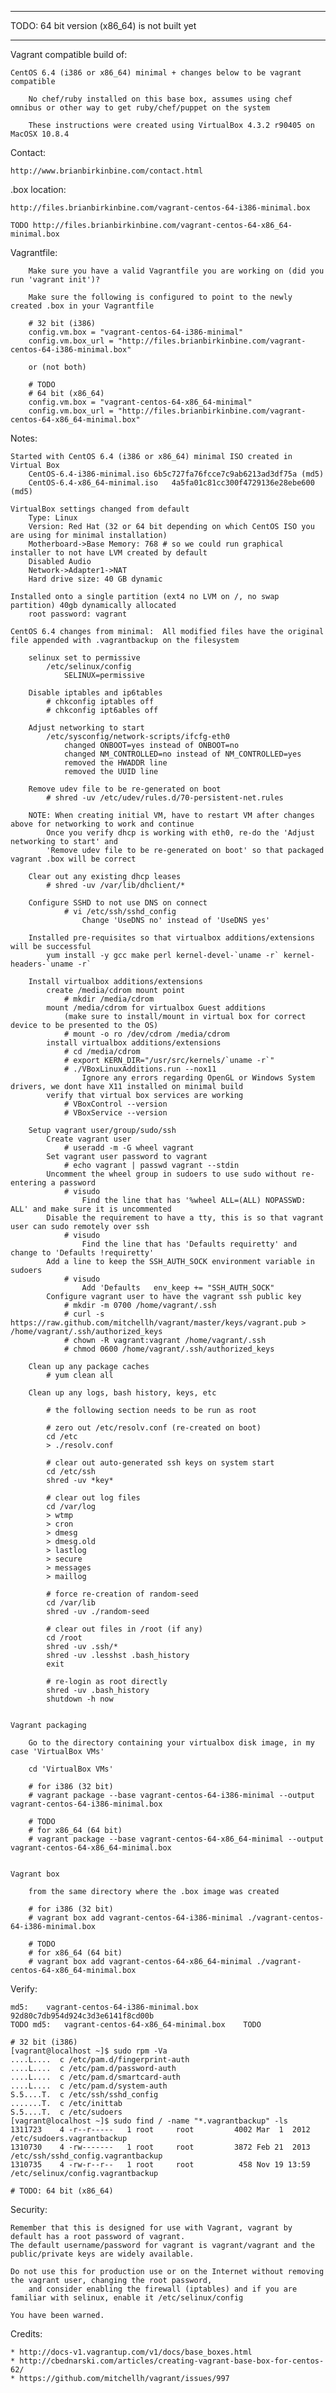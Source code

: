 **********************************************
TODO: 64 bit version (x86_64) is not built yet
**********************************************


Vagrant compatible build of:

	CentOS 6.4 (i386 or x86_64) minimal + changes below to be vagrant compatible

		No chef/ruby installed on this base box, assumes using chef omnibus or other way to get ruby/chef/puppet on the system

		These instructions were created using VirtualBox 4.3.2 r90405 on MacOSX 10.8.4


Contact:

	http://www.brianbirkinbine.com/contact.html


.box location:

	http://files.brianbirkinbine.com/vagrant-centos-64-i386-minimal.box

	TODO http://files.brianbirkinbine.com/vagrant-centos-64-x86_64-minimal.box


Vagrantfile:

		Make sure you have a valid Vagrantfile you are working on (did you run 'vagrant init')?

		Make sure the following is configured to point to the newly created .box in your Vagrantfile

		# 32 bit (i386)
		config.vm.box = "vagrant-centos-64-i386-minimal"
		config.vm.box_url = "http://files.brianbirkinbine.com/vagrant-centos-64-i386-minimal.box"

		or (not both)

		# TODO
		# 64 bit (x86_64)
		config.vm.box = "vagrant-centos-64-x86_64-minimal"
		config.vm.box_url = "http://files.brianbirkinbine.com/vagrant-centos-64-x86_64-minimal.box"


Notes:

	Started with CentOS 6.4 (i386 or x86_64) minimal ISO created in Virtual Box
		CentOS-6.4-i386-minimal.iso	6b5c727fa76fcce7c9ab6213ad3df75a (md5)
		CentOS-6.4-x86_64-minimal.iso	4a5fa01c81cc300f4729136e28ebe600 (md5)

	VirtualBox settings changed from default
		Type: Linux
		Version: Red Hat (32 or 64 bit depending on which CentOS ISO you are using for minimal installation)
		Motherboard->Base Memory: 768 # so we could run graphical installer to not have LVM created by default
		Disabled Audio
		Network->Adapter1->NAT
		Hard drive size: 40 GB dynamic

	Installed onto a single partition (ext4 no LVM on /, no swap partition) 40gb dynamically allocated
		root password: vagrant
 
	CentOS 6.4 changes from minimal:  All modified files have the original file appended with .vagrantbackup on the filesystem

		selinux set to permissive
			/etc/selinux/config
				SELINUX=permissive

		Disable iptables and ip6tables
			# chkconfig iptables off
			# chkconfig ipt6ables off

		Adjust networking to start
			/etc/sysconfig/network-scripts/ifcfg-eth0
				changed ONBOOT=yes instead of ONBOOT=no
				changed NM_CONTROLLED=no instead of NM_CONTROLLED=yes
				removed the HWADDR line
				removed the UUID line

		Remove udev file to be re-generated on boot
			# shred -uv /etc/udev/rules.d/70-persistent-net.rules

		NOTE: When creating initial VM, have to restart VM after changes above for networking to work and continue
			Once you verify dhcp is working with eth0, re-do the 'Adjust networking to start' and
			'Remove udev file to be re-generated on boot' so that packaged vagrant .box will be correct

		Clear out any existing dhcp leases
			# shred -uv /var/lib/dhclient/*

		Configure SSHD to not use DNS on connect
				# vi /etc/ssh/sshd_config
					Change 'UseDNS no' instead of 'UseDNS yes' 

		Installed pre-requisites so that virtualbox additions/extensions will be successful
			yum install -y gcc make perl kernel-devel-`uname -r` kernel-headers-`uname -r`

		Install virtualbox additions/extensions
			create /media/cdrom mount point
				# mkdir /media/cdrom
			mount /media/cdrom for virtualbox Guest additions
				(make sure to install/mount in virtual box for correct device to be presented to the OS)
				# mount -o ro /dev/cdrom /media/cdrom
			install virtualbox additions/extensions
				# cd /media/cdrom
				# export KERN_DIR="/usr/src/kernels/`uname -r`"
				# ./VBoxLinuxAdditions.run --nox11
					Ignore any errors regarding OpenGL or Windows System drivers, we dont have X11 installed on minimal build
			verify that virtual box services are working
				# VBoxControl --version
				# VBoxService --version

		Setup vagrant user/group/sudo/ssh
			Create vagrant user
				# useradd -m -G wheel vagrant
			Set vagrant user password to vagrant
				# echo vagrant | passwd vagrant --stdin
			Uncomment the wheel group in sudoers to use sudo without re-entering a password
				# visudo
					Find the line that has '%wheel ALL=(ALL) NOPASSWD: ALL' and make sure it is uncommented
			Disable the requirement to have a tty, this is so that vagrant user can sudo remotely over ssh
				# visudo
					Find the line that has 'Defaults requiretty' and change to 'Defaults !requiretty'
			Add a line to keep the SSH_AUTH_SOCK environment variable in sudoers
				# visudo
					Add 'Defaults	env_keep += "SSH_AUTH_SOCK"
			Configure vagrant user to have the vagrant ssh public key
				# mkdir -m 0700 /home/vagrant/.ssh
				# curl -s https://raw.github.com/mitchellh/vagrant/master/keys/vagrant.pub > /home/vagrant/.ssh/authorized_keys
				# chown -R vagrant:vagrant /home/vagrant/.ssh
				# chmod 0600 /home/vagrant/.ssh/authorized_keys

		Clean up any package caches
			# yum clean all

		Clean up any logs, bash history, keys, etc

			# the following section needs to be run as root
			
			# zero out /etc/resolv.conf (re-created on boot)
			cd /etc
			> ./resolv.conf

			# clear out auto-generated ssh keys on system start
			cd /etc/ssh
			shred -uv *key*

			# clear out log files
			cd /var/log
			> wtmp
			> cron
			> dmesg
			> dmesg.old
			> lastlog
			> secure
			> messages
			> maillog

			# force re-creation of random-seed
			cd /var/lib
			shred -uv ./random-seed

			# clear out files in /root (if any)
			cd /root
			shred -uv .ssh/*
			shred -uv .lesshst .bash_history 
			exit

			# re-login as root directly
			shred -uv .bash_history
			shutdown -h now


	Vagrant packaging

		Go to the directory containing your virtualbox disk image, in my case 'VirtualBox VMs'

		cd 'VirtualBox VMs'
		
		# for i386 (32 bit)
		# vagrant package --base vagrant-centos-64-i386-minimal --output vagrant-centos-64-i386-minimal.box

		# TODO
		# for x86_64 (64 bit)
		# vagrant package --base vagrant-centos-64-x86_64-minimal --output vagrant-centos-64-x86_64-minimal.box

		
	Vagrant box

		from the same directory where the .box image was created

		# for i386 (32 bit)
		# vagrant box add vagrant-centos-64-i386-minimal ./vagrant-centos-64-i386-minimal.box

		# TODO
		# for x86_64 (64 bit)
		# vagrant box add vagrant-centos-64-x86_64-minimal ./vagrant-centos-64-x86_64-minimal.box


Verify:

	md5:	vagrant-centos-64-i386-minimal.box	92d80c7db954d924c3d3e6141f8cd00b
	TODO md5:	vagrant-centos-64-x86_64-minimal.box	TODO

	# 32 bit (i386)
	[vagrant@localhost ~]$ sudo rpm -Va
	....L....  c /etc/pam.d/fingerprint-auth
	....L....  c /etc/pam.d/password-auth
	....L....  c /etc/pam.d/smartcard-auth
	....L....  c /etc/pam.d/system-auth
	S.5....T.  c /etc/ssh/sshd_config
	.......T.  c /etc/inittab
	S.5....T.  c /etc/sudoers
	[vagrant@localhost ~]$ sudo find / -name "*.vagrantbackup" -ls
	1311723    4 -r--r-----   1 root     root         4002 Mar  1  2012 /etc/sudoers.vagrantbackup
	1310730    4 -rw-------   1 root     root         3872 Feb 21  2013 /etc/ssh/sshd_config.vagrantbackup
	1310735    4 -rw-r--r--   1 root     root          458 Nov 19 13:59 /etc/selinux/config.vagrantbackup

	# TODO: 64 bit (x86_64)


Security:

	Remember that this is designed for use with Vagrant, vagrant by default has a root password of vagrant.
	The default username/password for vagrant is vagrant/vagrant and the public/private keys are widely available.

	Do not use this for production use or on the Internet without removing the vagrant user, changing the root password,
		and consider enabling the firewall (iptables) and if you are familiar with selinux, enable it /etc/selinux/config

	You have been warned.


Credits:

	* http://docs-v1.vagrantup.com/v1/docs/base_boxes.html
	* http://cbednarski.com/articles/creating-vagrant-base-box-for-centos-62/
	* https://github.com/mitchellh/vagrant/issues/997
